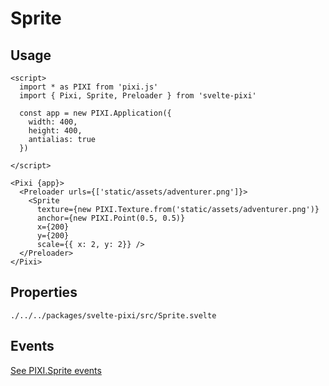# Sprite

## Usage

```example
<script>
  import * as PIXI from 'pixi.js'
  import { Pixi, Sprite, Preloader } from 'svelte-pixi'

  const app = new PIXI.Application({
    width: 400,
    height: 400,
    antialias: true
  })

</script>

<Pixi {app}>
  <Preloader urls={['static/assets/adventurer.png']}>
    <Sprite
      texture={new PIXI.Texture.from('static/assets/adventurer.png')}
      anchor={new PIXI.Point(0.5, 0.5)}
      x={200}
      y={200}
      scale={{ x: 2, y: 2}} />
  </Preloader>
</Pixi>
```

## Properties

```properties pixiUrl:PIXI.Sprite.html
./../../packages/svelte-pixi/src/Sprite.svelte
```

## Events

[See PIXI.Sprite events](https://pixijs.download/release/docs/PIXI.Sprite.html#event:added)

